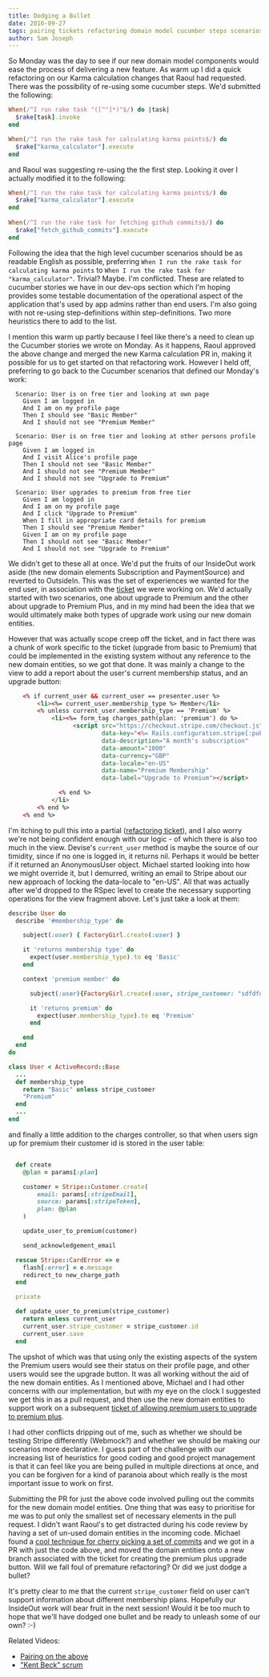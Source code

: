 ```yaml
---
title: Dodging a Bullet
date: 2016-09-27
tags: pairing tickets refactoring domain model cucumber steps scenarios heuristics stripe git rspec
author: Sam Joseph
---
```


So Monday was the day to see if our new domain model components would ease the process of delivering a new feature. As warm up I did a quick refactoring on our Karma calculation changes that Raoul had requested.  There was the possibility of re-using some cucumber steps.  We'd submitted the following:

```rb
When(/^I run rake task "([^"]*)"$/) do |task|
  $rake[task].invoke    
end

When(/^I run the rake task for calculating karma points$/) do
  $rake["karma_calculator"].execute
end
```

and Raoul was suggesting re-using the the first step.  Looking it over I actually modified it to the following:

```rb
When(/^I run the rake task for calculating karma points$/) do
  $rake["karma_calculator"].execute
end
        
When(/^I run the rake task for fetching github commits$/) do
  $rake["fetch_github_commits"].execute
end
```

Following the idea that the high level cucumber scenarios should be as readable English as possible, preferring `When I run the rake task for calculating karma points` to `When I run the rake task for "karma_calculator"`.  Trivial?  Maybe.  I'm conflicted.  These are related to cucumber stories we have in our dev-ops section which I'm hoping provides some testable documentation of the operational aspect of the application that's used by app admins rather than end users.  I'm also going with not re-using step-definitions within step-definitions.  Two more heuristics there to add to the list.

I mention this warm up partly because I feel like there's a need to clean up the Cucumber stories we wrote on Monday.  As it happens, Raoul approved the above change and merged the new Karma calculation PR in, making it possible for us to get started on that refactoring work.  However I held off, preferring to go back to the Cucumber scenarios that defined our Monday's work:

```gherkin
  Scenario: User is on free tier and looking at own page
    Given I am logged in
    And I am on my profile page
    Then I should see "Basic Member"
    And I should not see "Premium Member"

  Scenario: User is on free tier and looking at other persons profile page
    Given I am logged in
    And I visit Alice's profile page
    Then I should not see "Basic Member"
    And I should not see "Premium Member"
    And I should not see "Upgrade to Premium"

  Scenario: User upgrades to premium from free tier
    Given I am logged in
    And I am on my profile page
    And I click "Upgrade to Premium"
    When I fill in appropriate card details for premium
    Then I should see "Premium Member"
    Given I am on my profile page
    Then I should not see "Basic Member"
    And I should not see "Upgrade to Premium"
```

We didn't get to these all at once.  We'd put the fruits of our InsideOut work aside (the new domain elements Subscription and PaymentSource) and reverted to OutsideIn.  This was the set of experiences we wanted for the end user, in association with the [ticket](https://github.com/AgileVentures/WebsiteOne/issues/1261) we were working on. We'd actually started with two scenarios, one about upgrade to Premium and the other about upgrade to Premium Plus, and in my mind had been the idea that we would ultimately make both types of upgrade work using our new domain entities.

However that was actually scope creep off the ticket, and in fact there was a chunk of work specific to the ticket (upgrade from basic to Premium) that could be implemented in the existing system without any reference to the new domain entities, so we got that done.  It was mainly a change to the view to add a report about the user's current membership status, and an upgrade button:

```html
    <% if current_user && current_user == presenter.user %>
        <li><%= current_user.membership_type %> Member</li>
        <% unless current_user.membership_type == 'Premium' %>
            <li><%= form_tag charges_path(plan: 'premium') do %>
                  <script src="https://checkout.stripe.com/checkout.js" class="stripe-button"
                          data-key="<%= Rails.configuration.stripe[:publishable_key] %>"
                          data-description="A month's subscription"
                          data-amount="1000"
                          data-currency="GBP"
                          data-locale="en-US"
                          data-name="Premium Membership"
                          data-label="Upgrade to Premium"></script>

              <% end %>
            </li>
        <% end %>
    <% end %>  
```

I'm itching to pull this into a partial ([refactoring ticket](https://github.com/AgileVentures/WebsiteOne/issues/1306)), and I also worry we're not being confident enough with our logic - of which there is also too much in the view.  Devise's `current_user` method is maybe the source of our timidity, since if no one is logged in, it returns nil.  Perhaps it would be better if it returned an AnonymousUser object.  Michael started looking into how we might override it, but I demurred, writing an email to Stripe about our new approach of locking the data-locale to "en-US".  All that was actually after we'd dropped to the RSpec level to create the necessary supporting operations for the view fragment above.  Let's just take a look at them:

```rb
describe User do
  describe '#membership_type' do

    subject(:user) { FactoryGirl.create(:user) }

    it 'returns membership type' do
      expect(user.membership_type).to eq 'Basic'
    end

    context 'premium member' do

      subject(:user){FactoryGirl.create(:user, stripe_customer: "sdfdfds")}

      it 'returns premium' do
        expect(user.membership_type).to eq 'Premium'
      end

    end
  end
do
```

```rb
class User < ActiveRecord::Base
  ...
  def membership_type
    return "Basic" unless stripe_customer
    "Premium"
  end
  ...
end
```

and finally a little addition to the charges controller, so that when users sign up for premium their customer id is stored in the user table:

```rb

  def create
    @plan = params[:plan]

    customer = Stripe::Customer.create(
        email: params[:stripeEmail],
        source: params[:stripeToken],
        plan: @plan
    )

    update_user_to_premium(customer)

    send_acknowledgement_email

  rescue Stripe::CardError => e
    flash[:error] = e.message
    redirect_to new_charge_path
  end

  private

  def update_user_to_premium(stripe_customer)
    return unless current_user
    current_user.stripe_customer = stripe_customer.id
    current_user.save
  end
```

The upshot of which was that using only the existing aspects of the system the Premium users would see their status on their profile page, and other users would see the upgrade button.  It was all working without the aid of the new domain entities.  As I mentioned above, Michael and I had other concerns with our implementation, but with my eye on the clock I suggested we get this in as a pull request, and then use the new domain entities to support work on a subsequent [ticket of allowing premium users to upgrade to premium plus](https://github.com/AgileVentures/WebsiteOne/issues/1303).

I had other conflicts dripping out of me, such as whether we should be testing Stripe differently (Webmock?) and whether we should be making our scenarios more declarative.  I guess part of the challenge with our increasing list of heuristics for good coding and good project management is that it can feel like you are being pulled in multiple directions at once, and you can be forgiven for a kind of paranoia about which really is the most important issue to work on first.

Submitting the PR for just the above code involved pulling out the commits for the new domain model entities.  One thing that was easy to prioritise for me was to put only the smallest set of necessary elements in the pull request.  I didn't want Raoul's to get distracted during his code review by having a set of un-used domain entities in the incoming code.  Michael found a [cool technique for cherry picking a set of commits](http://stackoverflow.com/a/1994491/316729) and we got in a PR with just the code above, and moved the domain entities onto a new branch associated with the ticket for creating the premium plus upgrade button.  Will we fall foul of premature refactoring?  Or did we just dodge a bullet?

It's pretty clear to me that the current `stripe_customer` field on user can't support information about different membership plans.  Hopefully our InsideOut work will bear fruit in the next session!  Would it be too much to hope that we'll have dodged one bullet and be ready to unleash some of our own? :-)

Related Videos:

* [Pairing on the above](https://www.youtube.com/watch?v=UprAXzePQmo)
* ["Kent Beck" scrum](https://www.youtube.com/watch?v=JPvkCffsHOo)

